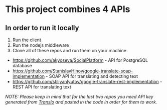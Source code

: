 #  This project combines 4 APIs
## In order to run it locally
1. Run the client
2. Run the nodejs middleware
3. Clone all of these repos and run them on your machine
* https://github.com/akyoseva/SocialPlatform - API for PostgreSQL database
* https://github.com/StanislavHinov/google-translate-soap-implementation - SOAP API for translating and detecting text
* https://github.com/stiliyanlyutov/google-translate-rest-implementation - REST API for translating text

_NOTE: Please keep in mind that for the last two repos you need API key generated from [Translo](https://rapidapi.com/armangokka/api/translo/) and pasted in the code
in order for them to work._
